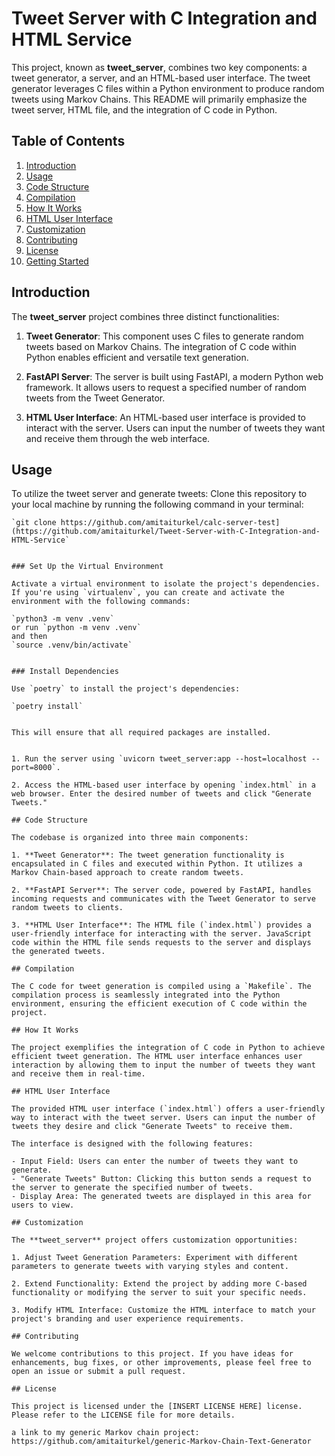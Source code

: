 # Tweet Server with C Integration and HTML Service

This project, known as **tweet_server**, combines two key components: a tweet generator, a server, and an HTML-based user interface. The tweet generator leverages C files within a Python environment to produce random tweets using Markov Chains. This README will primarily emphasize the tweet server, HTML file, and the integration of C code in Python.

## Table of Contents

1. [Introduction](#introduction)
2. [Usage](#usage)
3. [Code Structure](#code-structure)
4. [Compilation](#compilation)
5. [How It Works](#how-it-works)
6. [HTML User Interface](#html-user-interface)
7. [Customization](#customization)
8. [Contributing](#contributing)
9. [License](#license)
10. [Getting Started](#getting-started)

## Introduction

The **tweet_server** project combines three distinct functionalities:

1. **Tweet Generator**: This component uses C files to generate random tweets based on Markov Chains. The integration of C code within Python enables efficient and versatile text generation.

2. **FastAPI Server**: The server is built using FastAPI, a modern Python web framework. It allows users to request a specified number of random tweets from the Tweet Generator.

3. **HTML User Interface**: An HTML-based user interface is provided to interact with the server. Users can input the number of tweets they want and receive them through the web interface.

## Usage

To utilize the tweet server and generate tweets:
Clone this repository to your local machine by running the following command in your terminal:

```shell
`git clone https://github.com/amitaiturkel/calc-server-test](https://github.com/amitaiturkel/Tweet-Server-with-C-Integration-and-HTML-Service`


### Set Up the Virtual Environment

Activate a virtual environment to isolate the project's dependencies. If you're using `virtualenv`, you can create and activate the environment with the following commands:

`python3 -m venv .venv` 
or run `python -m venv .venv`
and then
`source .venv/bin/activate`


### Install Dependencies

Use `poetry` to install the project's dependencies:

`poetry install`


This will ensure that all required packages are installed.


1. Run the server using `uvicorn tweet_server:app --host=localhost --port=8000`.

2. Access the HTML-based user interface by opening `index.html` in a web browser. Enter the desired number of tweets and click "Generate Tweets."

## Code Structure

The codebase is organized into three main components:

1. **Tweet Generator**: The tweet generation functionality is encapsulated in C files and executed within Python. It utilizes a Markov Chain-based approach to create random tweets.

2. **FastAPI Server**: The server code, powered by FastAPI, handles incoming requests and communicates with the Tweet Generator to serve random tweets to clients.

3. **HTML User Interface**: The HTML file (`index.html`) provides a user-friendly interface for interacting with the server. JavaScript code within the HTML file sends requests to the server and displays the generated tweets.

## Compilation

The C code for tweet generation is compiled using a `Makefile`. The compilation process is seamlessly integrated into the Python environment, ensuring the efficient execution of C code within the project.

## How It Works

The project exemplifies the integration of C code in Python to achieve efficient tweet generation. The HTML user interface enhances user interaction by allowing them to input the number of tweets they want and receive them in real-time.

## HTML User Interface

The provided HTML user interface (`index.html`) offers a user-friendly way to interact with the tweet server. Users can input the number of tweets they desire and click "Generate Tweets" to receive them.

The interface is designed with the following features:

- Input Field: Users can enter the number of tweets they want to generate.
- "Generate Tweets" Button: Clicking this button sends a request to the server to generate the specified number of tweets.
- Display Area: The generated tweets are displayed in this area for users to view.

## Customization

The **tweet_server** project offers customization opportunities:

1. Adjust Tweet Generation Parameters: Experiment with different parameters to generate tweets with varying styles and content.

2. Extend Functionality: Extend the project by adding more C-based functionality or modifying the server to suit your specific needs.

3. Modify HTML Interface: Customize the HTML interface to match your project's branding and user experience requirements.

## Contributing

We welcome contributions to this project. If you have ideas for enhancements, bug fixes, or other improvements, please feel free to open an issue or submit a pull request.

## License

This project is licensed under the [INSERT LICENSE HERE] license. Please refer to the LICENSE file for more details.

a link to my generic Markov chain project:
https://github.com/amitaiturkel/generic-Markov-Chain-Text-Generator


